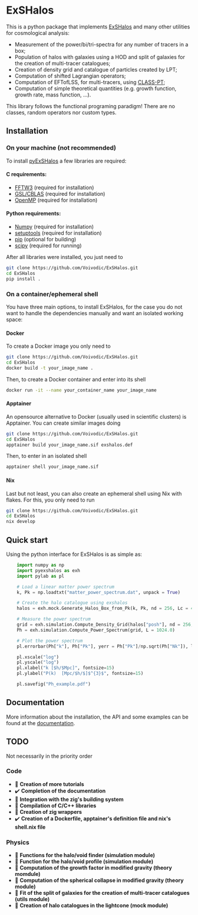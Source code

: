 # ExSHalos

This is a python package that implements [ExSHalos](https://arxiv.org/abs/1906.06630) and many other utilities for cosmological analysis:
- Measurement of the power/bi/tri-spectra for any number of tracers in a box;
- Population of halos with galaxies using a HOD and split of galaxies for the creation of multi-tracer catalogues;
- Creation of density grid and catalogue of particles created by LPT;
- Computation of shifted Lagrangian operators;
- Computation of EFTofLSS, for multi-tracers, using [CLASS-PT](https://github.com/Michalychforever/CLASS-PT);
- Computation of simple theoretical quantities (e.g. growth function, growth rate, mass function, ...).

This library follows the functional programing paradigm! There are no classes, random operators nor custom types.

## Installation 

### On your machine (not recommended)

To install [pyExSHalos](https://github.com/Voivodic/ExSHalos) a few libraries are required:

#### C requirements:
- [FFTW3](https://www.fftw.org/) (required for installation)
- [GSL/CBLAS](https://www.gnu.org/software/gsl/) (required for installation)
- [OpenMP](https://www.openmp.org/) (required for installation)

#### Python requirements:
- [Numpy](https://numpy.org/) (required for installation)
- [setuptools](https://setuptools.pypa.io/en/latest/) (required for installation)
- [pip](https://pypi.org/project/pip/) (optional for building)
- [scipy](https://scipy.org/) (required for running)

After all libraries were installed, you just need to
```bash
git clone https://github.com/Voivodic/ExSHalos.git
cd ExSHalos
pip install .
```
### On a container/ephemeral shell

You have three main options, to install ExSHalos, for the case you do not want to handle the dependencies manually and want an isolated working space:

#### Docker

To create a Docker image you only need to
```bash
git clone https://github.com/Voivodic/ExSHalos.git
cd ExSHalos
docker build -t your_image_name .
```

Then, to create a Docker container and enter into its shell
```bash
docker run -it --name your_container_name your_image_name
```

#### Apptainer

An opensource alternative to Docker (usually used in scientific clusters) is Apptainer. You can create similar images doing
```bash
git clone https://github.com/Voivodic/ExSHalos.git
cd ExSHalos
apptainer build your_image_name.sif exshalos.def
```

Then, to enter in an isolated shell
```bash
apptainer shell your_image_name.sif
```

#### Nix

Last but not least, you can also create an ephemeral shell using Nix with flakes. For this, you only need to run
```bash
git clone https://github.com/Voivodic/ExSHalos.git
cd ExSHalos
nix develop
```

## Quick start

Using the python interface for ExSHalos is as simple as:

```python
    import numpy as np
    import pyexshalos as exh
    import pylab as pl

    # Load a linear matter power spectrum
    k, Pk = np.loadtxt("matter_power_spectrum.dat", unpack = True)

    # Create the halo catalogue using exshalos
    halos = exh.mock.Generate_Halos_Box_from_Pk(k, Pk, nd = 256, Lc = 4.0, Om0 = 0.31)

    # Measure the power spectrum
    grid = exh.simulation.Compute_Density_Grid(halos["posh"], nd = 256, L = 1024.0)
    Ph = exh.simulation.Compute_Power_Spectrum(grid, L = 1024.0)

    # Plot the power spectrum
    pl.errorbar(Ph["k"], Ph["Pk"], yerr = Ph["Pk"]/np.sqrt(Ph["Nk"]), lw = 3)

    pl.xscale("log")
    pl.yscale("log")
    pl.xlabel("k [$h/$Mpc]", fontsize=15)
    pl.ylabel("P(k)  [Mpc/$h/$]$^{3}$", fontsize=15)

    pl.savefig("Ph_example.pdf")
```

## Documentation

More information about the installation, the API and some examples can be found at the [documentation](https://voivodic.github.io/ExSHalos/).

## TODO
Not necessarily in the priority order

### Code

- 🔄 **Creation of more tutorials**
- ✔️ **Completion of the documentation**
- 📝 **Integration with the zig's building system**
- 📝 **Compilation of C/C++ libraries**
- 📝 **Creation of zig wrappers**
- ✔️ **Creation of a Dockerfile, apptainer's definition file and nix's shell.nix file**

### Physics

- 📝 **Functions for the halo/void finder (simulation module)**
- 📝 **Function for the halo/void profile (simulation module)**
- 📝 **Computation of the growth factor in modified gravity (theory momdule)**
- 📝 **Computation of the spherical collapse in modified gravity (theory module)**
- 📝 **Fit of the split of galaxies for the creation of multi-tracer catalogues (utils module)**
- 📝 **Creation of halo catalogues in the lightcone (mock module)**
